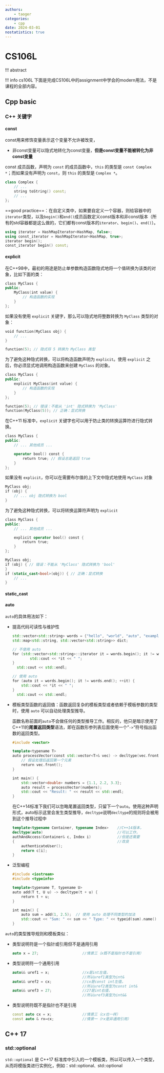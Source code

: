 ```yaml
---
authors:
    - taoger
categories:
    - cpp
date: 2024-03-01
nostatistics: true
---
```


# CS106L

!!! abstract
    
<!-- more -->

!!! info cs106L 
    下面是完成CS106L中的assignment中学会的modern用法，不是课程的全部内容。

##  Cpp basic

### C++ 关键字

#### const

const用来修饰变量表示这个变量不允许被改变，

- 非const变量可以隐式地转化为const变量，**但是const变量不能被转化为非const变量**

const 成员函数，声明为 `const` 的成员函数中，`this` 的类型是 `const Complex *`；而如果没有声明为 `const`，则 `this` 的类型是 `Complex *`。

```c++
class Complex {
    // ...
    string toString() const;
    // ...
};

```



==good practice==：在自定义类中，如果要自定义一个容器，则给容器中的`iterator`类型，以及`begin()`和`end()`成员函数定义const版本和非const版本（所有的std容器都是这么做的，它们都有const版本的`iterator`、`begin()`、`end()`）。

```c++
using iterator = HashMapIterator<HashMap, false>;
using const_iterator = HashMapIterator<HashMap, true>;
iterator begin();
const_iterator begin() const;
```



#### explicit

在C++98中，最初的用途是防止单参数构造函数隐式地将一个值转换为该类的对象，比如下面的类：

```c++
class MyClass {
public:
    MyClass(int value) {
        // 构造函数的实现
    }
};
```

如果没有使用 `explicit` 关键字，那么可以隐式地将整数转换为 `MyClass` 类型的对象：

```c++
void function(MyClass obj) {
    // ...
}

function(5); // 隐式将 5 转换为 MyClass 类型

```

为了避免这种隐式转换，可以将构造函数声明为 `explicit`。使用 `explicit` 之后，你必须显式地调用构造函数来创建 `MyClass` 的对象。

```c++
class MyClass {
public:
    explicit MyClass(int value) {
        // 构造函数的实现
    }
};

function(5); // 错误：不能从 'int' 隐式转换为 'MyClass'
function(MyClass(5)); // 正确：显式转换
```

在C++11 标准中，`explicit` 关键字也可以用于防止类的转换运算符进行隐式转换。

```c++
class MyClass {
public:
    // ... 其他成员 ...

    operator bool() const {
        return true; // 假设总是返回 true
    }
};
```

如果没有 `explicit`，你可以在需要布尔值的上下文中隐式地使用 `MyClass` 对象

```c++
MyClass obj;
if (obj) {
    // ... obj 隐式转换为 bool
}
```



为了避免这种隐式转换，可以将转换运算符声明为 `explicit`

```c++
class MyClass {
public:
    // ... 其他成员 ...

    explicit operator bool() const {
        return true;
    }
};

MyClass obj;
if (obj) { // 错误：不能从 'MyClass' 隐式转换为 'bool'
}
if (static_cast<bool>(obj)) { // 正确：显式转换
    // ...
}
```

#### static_cast



#### auto

`auto`的具体用法如下：

- 提高代码可读性与维护性

  ```c++
  std::vector<std::string> words = {"hello", "world", "auto", "example"};
  std::map<std::string, std::vector<std::string>> dict;
  
  // 不使用 auto
  for (std::vector<std::string>::iterator it = words.begin(); it != words.end(); ++it) {
          std::cout << *it << " ";
  }
  	std::cout << std::endl;
  
  // 使用 auto
  for (auto it = words.begin(); it != words.end(); ++it) {
      std::cout << *it << " ";
  }
  	std::cout << std::endl;
  ```

- 模板类型函数的返回值：函数返回复杂的模板类型或者依赖于模板参数的类型时，使用 `auto` 可以自动处理类型推导。

  函数名称前面的`auto`不会做任何的类型推导工作。相反的，他只是暗示使用了C++11的**尾置返回类型**语法，即在函数形参列表后面使用一个”`->`“符号指出函数的返回类型。

  ```c++
  #include <vector>
  
  template<typename T>
  auto processVector(const std::vector<T>& vec) -> decltype(vec.front()) {
      // 假设处理后返回第一个元素
      return vec.front();
  }
  
  int main() {
      std::vector<double> numbers = {1.1, 2.2, 3.3};
      auto result = processVector(numbers);
      std::cout << "Result: " << result << std::endl;
  }
  ```

  在C++14标准下我们可以忽略尾置返回类型，只留下一个`auto`。使用这种声明形式，auto标示这里会发生类型推导，`decltype`说明`decltype`的规则将会被用到这个推导过程中

  ```c++
  template<typename Container, typename Index>    //C++14版本，
  decltype(auto)                                  //可以工作，
  authAndAccess(Container& c, Index i)            //但是还需要
  {                                               //改良
      authenticateUser();
      return c[i];
  }
  ```

- 泛型编程

  ```c++
  #include <iostream>
  #include <typeinfo>
  
  template<typename T, typename U>
  auto add(T t, U u) -> decltype(t + u) {
      return t + u;
  }
  
  int main() {
      auto sum = add(1, 2.5);  // 使用 auto 处理不同类型的加法
      std::cout << "Sum: " << sum << " Type: " << typeid(sum).name() << std::endl;
  }
  ```

`auto`的类型推导规则和模板类似：

- 类型说明符是一个指针或引用但不是通用引用

  ```c++
  auto x = 27;                    //情景三（x既不是指针也不是引用）
  ```

- 类型说明符一个通用引用

  ```c++
  auto&& uref1 = x;               //x是int左值，
                                  //所以uref1类型为int&
  auto&& uref2 = cx;              //cx是const int左值，
                                  //所以uref2类型为const int&
  auto&& uref3 = 27;              //27是int右值，
                                  //所以uref3类型为int&&
  ```

- 类型说明符既不是指针也不是引用

  ```c++
  const auto cx = x;              //情景三（cx也一样）
  const auto & rx=cx;             //情景一（rx是非通用引用）
  ```

## C++ 17

### std::optional

`std::optional` 是 C++17 标准库中引入的一个模板类，所以可以传入一个类型，从而将模版类进行实例化，例如：std::optional<int>`、`std::optional<myclass>

